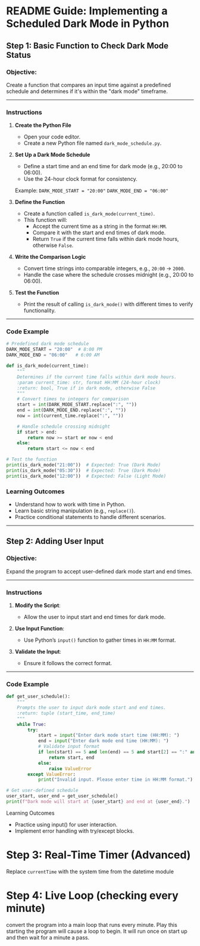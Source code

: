 # README Guide: Implementing a Scheduled Dark Mode in Python

## **Step 1: Basic Function to Check Dark Mode Status**

### Objective:

Create a function that compares an input time against a predefined schedule and determines if it's within the "dark mode" timeframe.

---

### **Instructions**

1. **Create the Python File**

    - Open your code editor.
    - Create a new Python file named `dark_mode_schedule.py`.

2. **Set Up a Dark Mode Schedule**

    - Define a start time and an end time for dark mode (e.g., 20:00 to 06:00).
    - Use the 24-hour clock format for consistency.

    Example:
    `DARK_MODE_START = "20:00"`
    `DARK_MODE_END = "06:00"`

3. **Define the Function**

    - Create a function called `is_dark_mode(current_time)`.
    - This function will:
        - Accept the current time as a string in the format `HH:MM`.
        - Compare it with the start and end times of dark mode.
        - Return `True` if the current time falls within dark mode hours, otherwise `False`.

4. **Write the Comparison Logic**

    - Convert time strings into comparable integers, e.g., `20:00` → `2000`.
    - Handle the case where the schedule crosses midnight (e.g., 20:00 to 06:00).

5. **Test the Function**
    - Print the result of calling `is_dark_mode()` with different times to verify functionality.

---

### **Code Example**

```python
# Predefined dark mode schedule
DARK_MODE_START = "20:00"  # 8:00 PM
DARK_MODE_END = "06:00"   # 6:00 AM

def is_dark_mode(current_time):
    """
    Determines if the current time falls within dark mode hours.
    :param current_time: str, format HH:MM (24-hour clock)
    :return: bool, True if in dark mode, otherwise False
    """
    # Convert times to integers for comparison
    start = int(DARK_MODE_START.replace(":", ""))
    end = int(DARK_MODE_END.replace(":", ""))
    now = int(current_time.replace(":", ""))

    # Handle schedule crossing midnight
    if start > end:
        return now >= start or now < end
    else:
        return start <= now < end

# Test the function
print(is_dark_mode("21:00"))  # Expected: True (Dark Mode)
print(is_dark_mode("05:30"))  # Expected: True (Dark Mode)
print(is_dark_mode("12:00"))  # Expected: False (Light Mode)

```

### Learning Outcomes

-   Understand how to work with time in Python.
-   Learn basic string manipulation (e.g., `replace()`).
-   Practice conditional statements to handle different scenarios.

---

## **Step 2: Adding User Input**

### Objective:

Expand the program to accept user-defined dark mode start and end times.

---

### **Instructions**

1. **Modify the Script**:

    - Allow the user to input start and end times for dark mode.

2. **Use Input Function**:

    - Use Python’s `input()` function to gather times in `HH:MM` format.

3. **Validate the Input**:
    - Ensure it follows the correct format.

---

### **Code Example**

```python
def get_user_schedule():
    """
    Prompts the user to input dark mode start and end times.
    :return: tuple (start_time, end_time)
    """
    while True:
        try:
            start = input("Enter dark mode start time (HH:MM): ")
            end = input("Enter dark mode end time (HH:MM): ")
            # Validate input format
            if len(start) == 5 and len(end) == 5 and start[2] == ":" and end[2] == ":":
                return start, end
            else:
                raise ValueError
        except ValueError:
            print("Invalid input. Please enter time in HH:MM format.")

# Get user-defined schedule
user_start, user_end = get_user_schedule()
print(f"Dark mode will start at {user_start} and end at {user_end}.")
```

Learning Outcomes

-   Practice using input() for user interaction.
-   Implement error handling with try/except blocks.

# Step 3: Real-Time Timer (Advanced)

Replace `currentTime` with the system time from the datetime module

# Step 4: Live Loop (checking every minute)

convert the program into a main loop that runs every minute. Play this starting the program will cause a loop to begin. It will run once on start up and then wait for a minute a pass. 